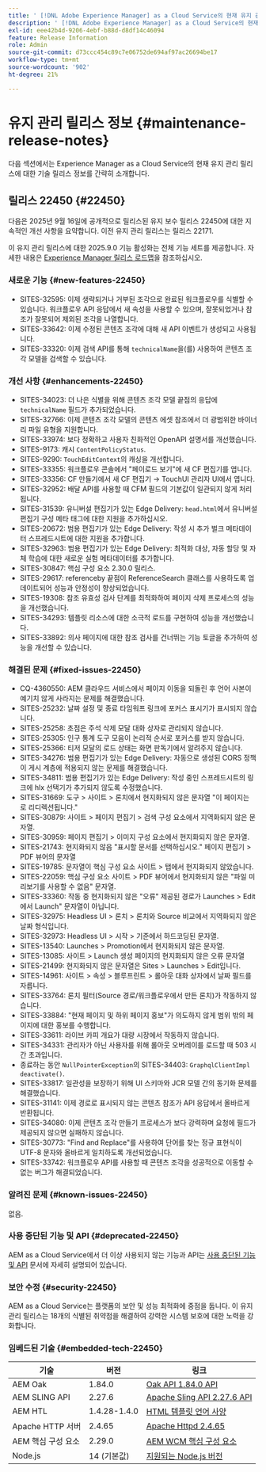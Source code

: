 ```yaml
---
title: ' [!DNL Adobe Experience Manager] as a Cloud Service의 현재 유지 관리 릴리스 정보입니다.'
description: ' [!DNL Adobe Experience Manager] as a Cloud Service의 현재 유지 관리 릴리스 정보입니다.'
exl-id: eee42b4d-9206-4ebf-b88d-d8df14c46094
feature: Release Information
role: Admin
source-git-commit: d73ccc454c89c7e06752de694af97ac26694be17
workflow-type: tm+mt
source-wordcount: '902'
ht-degree: 21%

---
```



# 유지 관리 릴리스 정보 {#maintenance-release-notes}

다음 섹션에서는 Experience Manager as a Cloud Service의 현재 유지 관리 릴리스에 대한 기술 릴리스 정보를 간략히 소개합니다.

## 릴리스 22450 {#22450}

다음은 2025년 9월 16일에 공개적으로 릴리스된 유지 보수 릴리스 22450에 대한 지속적인 개선 사항을 요약합니다. 이전 유지 관리 릴리스는 릴리스 22171.

이 유지 관리 릴리스에 대한 2025.9.0 기능 활성화는 전체 기능 세트를 제공합니다. 자세한 내용은 [Experience Manager 릴리스 로드맵](https://experienceleague.adobe.com/ko/docs/experience-manager-release-information/aem-release-updates/update-releases-roadmap)을 참조하십시오.

### 새로운 기능 {#new-features-22450}

* SITES-32595: 이제 생략되거나 거부된 조각으로 완료된 워크플로우를 식별할 수 있습니다. 워크플로우 API 응답에서 새 속성을 사용할 수 있으며, 잘못되었거나 참조가 잘못되어 제외된 조각을 나열합니다.
* SITES-33642: 이제 수정된 콘텐츠 조각에 대해 새 API 이벤트가 생성되고 사용됩니다.
* SITES-33320: 이제 검색 API를 통해 `technicalName`을(를) 사용하여 콘텐츠 조각 모델을 검색할 수 있습니다.

### 개선 사항 {#enhancements-22450}

* SITES-34023: 더 나은 식별을 위해 콘텐츠 조각 모델 끝점의 응답에 `technicalName` 필드가 추가되었습니다.
* SITES-32766: 이제 콘텐츠 조각 모델의 콘텐츠 에셋 참조에서 더 광범위한 바이너리 파일 유형을 지원합니다.
* SITES-33974: 보다 정확하고 사용자 친화적인 OpenAPI 설명서를 개선했습니다.
* SITES-9173: 캐시 `ContentPolicyStatus`.
* SITES-9290: `TouchEditContext`의 캐싱을 개선합니다.
* SITES-33355: 워크플로우 콘솔에서 &quot;페이로드 보기&quot;에 새 CF 편집기를 엽니다.
* SITES-33356: CF 만들기에서 새 CF 편집기 → TouchUI 관리자 UI에서 엽니다.
* SITES-32952: 배달 API를 사용할 때 CFM 필드의 기본값이 일관되지 않게 처리됩니다.
* SITES-31539: 유니버설 편집기가 있는 Edge Delivery: `head.html`에서 유니버설 편집기 구성 메타 태그에 대한 지원을 추가하십시오.
* SITES-20672: 범용 편집기가 있는 Edge Delivery: 작성 시 추가 벌크 메타데이터 스프레드시트에 대한 지원을 추가합니다.
* SITES-32963: 범용 편집기가 있는 Edge Delivery: 최적화 대상, 자동 할당 및 자체 학습에 대한 새로운 실험 메타데이터를 추가합니다.
* SITES-30847: 핵심 구성 요소 2.30.0 릴리스.
* SITES-29617: referenceby 끝점이 ReferenceSearch 클래스를 사용하도록 업데이트되어 성능과 안정성이 향상되었습니다.
* SITES-19308: 참조 유효성 검사 단계를 최적화하여 페이지 삭제 프로세스의 성능을 개선했습니다.
* SITES-34293: 템플릿 리소스에 대한 소극적 로드를 구현하여 성능을 개선했습니다.
* SITES-33892: 의사 페이지에 대한 참조 검사를 건너뛰는 기능 토글을 추가하여 성능을 개선할 수 있습니다.

### 해결된 문제 {#fixed-issues-22450}

* CQ-4360550: AEM 클라우드 서비스에서 페이지 이동을 되돌린 후 언어 사본이 예기치 않게 사라지는 문제를 해결했습니다.
* SITES-25232: 날짜 설정 및 종료 타임워프 링크에 포커스 표시기가 표시되지 않습니다.
* SITES-25258: 초점은 주석 삭제 모달 대화 상자로 관리되지 않습니다.
* SITES-25305: 인구 통계 도구 모음이 논리적 순서로 포커스를 받지 않습니다.
* SITES-25366: 티저 모달의 로드 상태는 화면 판독기에서 알려주지 않습니다.
* SITES-34276: 범용 편집기가 있는 Edge Delivery: 자동으로 생성된 CORS 정책이 게시 계층에 적용되지 않는 문제를 해결했습니다.
* SITES-34811: 범용 편집기가 있는 Edge Delivery: 작성 중인 스프레드시트의 링크에 hlx 선택기가 추가되지 않도록 수정했습니다.
* SITES-31669: 도구 > 사이트 > 론치에서 현지화되지 않은 문자열 &quot;이 페이지는 로 리디렉션됩니다.&quot;
* SITES-30879: 사이트 > 페이지 편집기 > 검색 구성 요소에서 지역화되지 않은 문자열.
* SITES-30959: 페이지 편집기 > 이미지 구성 요소에서 현지화되지 않은 문자열.
* SITES-21743: 현지화되지 않음 &quot;표시할 문서를 선택하십시오.&quot; 페이지 편집기 > PDF 뷰어의 문자열
* SITES-19785: 문자열이 핵심 구성 요소 사이트 > 탭에서 현지화되지 않았습니다.
* SITES-22059: 핵심 구성 요소 사이트 > PDF 뷰어에서 현지화되지 않은 &quot;파일 미리보기를 사용할 수 없음&quot; 문자열.
* SITES-33360: 작동 중 현지화되지 않은 &quot;오류&quot; 제공된 경로가 Launches > Edit에서 Launch&quot; 문자열이 아닙니다.
* SITES-32975: Headless UI > 론치 > 론치와 Source 비교에서 지역화되지 않은 날짜 형식입니다.
* SITES-32973: Headless UI > 시작 > 기준에서 하드코딩된 문자열.
* SITES-13540: Launches > Promotion에서 현지화되지 않은 문자열.
* SITES-13085: 사이트 > Launch 생성 페이지의 현지화되지 않은 오류 문자열
* SITES-21499: 현지화되지 않은 문자열은 Sites > Launches > Edit입니다.
* SITES-14961: 사이트 > 속성 > 블루프린트 > 롤아웃 대화 상자에서 날짜 필드를 자릅니다.
* SITES-33764: 론치 필터(Source 경로/워크플로우에서 만든 론치)가 작동하지 않습니다.
* SITES-33884: &quot;현재 페이지 및 하위 페이지 홍보&quot;가 의도하지 않게 범위 밖의 페이지에 대한 홍보를 수행합니다.
* SITES-33611: 라이브 카피 개요가 대량 시장에서 작동하지 않습니다.
* SITES-34331: 관리자가 아닌 사용자를 위해 롤아웃 오버레이를 로드할 때 503 시간 초과입니다.
* 종료하는 동안 `NullPointerException`의 SITES-34403: `GraphqlClientImpl deactivate()`.
* SITES-33817: 일관성을 보장하기 위해 UI 스키마와 JCR 모델 간의 동기화 문제를 해결했습니다.
* SITES-31141: 이제 경로로 표시되지 않는 콘텐츠 참조가 API 응답에서 올바르게 반환됩니다.
* SITES-34080: 이제 콘텐츠 조각 만들기 프로세스가 보다 강력하며 요청에 필드가 제공되지 않으면 실패하지 않습니다.
* SITES-30773: &quot;Find and Replace&quot;를 사용하여 단어를 찾는 정규 표현식이 UTF-8 문자와 올바르게 일치하도록 개선되었습니다.
* SITES-33742: 워크플로우 API를 사용할 때 콘텐츠 조각을 성공적으로 이동할 수 없는 버그가 해결되었습니다.

### 알려진 문제 {#known-issues-22450}

없음.

### 사용 중단된 기능 및 API {#deprecated-22450}

AEM as a Cloud Service에서 더 이상 사용되지 않는 기능과 API는 [사용 중단된 기능 및 API](/help/release-notes/deprecated-removed-features.md) 문서에 자세히 설명되어 있습니다.

### 보안 수정 {#security-22450}

AEM as a Cloud Service는 플랫폼의 보안 및 성능 최적화에 중점을 둡니다. 이 유지 관리 릴리스는 18개의 식별된 취약점을 해결하여 강력한 시스템 보호에 대한 노력을 강화합니다.

### 임베드된 기술 {#embedded-tech-22450}

| 기술 | 버전 | 링크 |
|---|---|---|
| AEM Oak | 1.84.0 | [Oak API 1.84.0 API](https://www.javadoc.io/doc/org.apache.jackrabbit/oak-api/1.84/index.html) |
| AEM SLING API | 2.27.6 | [Apache Sling API 2.27.6 API](https://www.javadoc.io/doc/org.apache.sling/org.apache.sling.api/latest/index.html) |
| AEM HTL | 1.4.28-1.4.0 | [HTML 템플릿 언어 사양](https://github.com/adobe/htl-spec) |
| Apache HTTP 서버 | 2.4.65 | [Apache Httpd 2.4.65](https://apache.googlesource.com/httpd/+/refs/tags/2.4.65/CHANGES) |
| AEM 핵심 구성 요소 | 2.29.0 | [AEM WCM 핵심 구성 요소](https://github.com/adobe/aem-core-wcm-components) |
| Node.js | 14 (기본값) | [지원되는 Node.js 버전](https://experienceleague.adobe.com/ko/docs/experience-manager-cloud-service/content/implementing/developing/developing-with-front-end-pipelines#node-versions) |
